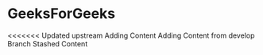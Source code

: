 # GeeksForGeeks
<<<<<<< Updated upstream
Adding Content
Adding Content from develop Branch
Stashed Content

